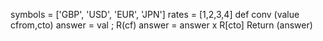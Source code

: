  symbols = ['GBP', 'USD', 'EUR', 'JPN']
 rates = [1,2,3,4]
 def conv (value cfrom,cto)
   answer = val ; R(cf)
   answer = answer x R[cto]
   Return (answer)  
